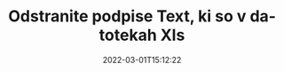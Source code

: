 ---
############################# Static ############################
layout: "auto-gen-signature"
date: 2022-03-01T15:12:22
draft: false
operation: Delete
signaturetype: Text
fileformat: Xls
productName: Java
lang: sl
productCode: java
otherformats: pdf doc docx docm dot dotm dotx odt ott rtf xls xlsx xlsm xlsb csv ods ots xltx xltm ppt pptx pps ppsx odp otp potx potm pptm ppsm
breadcrumb: Put Text signature on Xls for Java

############################# Head ############################
head_title: "Izbrišite podpise Text iz datotek Xls prek Java"
head_description: "Brisanje določenih podpisov Text iz podpisanih dokumentov Xls je mogoče preprosto izvesti s kratko kodo Java."

############################# Header ############################
title: "Odstranite podpise Text, ki so v datotekah Xls"
description: "Izbrišite različne podpise Text iz dokumentov Xls. Odstranjevanje podpisov Text zahteva preprosto kodo Java."
bg_image: "https://cms.admin.containerize.com/templates/aspose/App_Themes/V3/images/bg/header1.png"
bg_overlay: false
button:
    enable: true

############################# SubMenu ############################
submenu:
    enable: true

    left:
        img_alt: "GroupDocs.Signature for Java"
        image: "https://cms.admin.containerize.com/templates/groupdocs/images/product-logos/90x90-noborder/groupdocs-signature-java.png"
        product: "GroupDocs.Signature"
        platform: "Java"



############################# About ############################
about:
    enable: true
    title: "Pridobite informacije o funkcijah API-ja GroupDocs.Signature for Java"
    content: |
        [GroupDocs.Signature for Java](https://products.groupdocs.com/signature/java/) API ponuja številne načine za obdelavo vaših dokumentov z uporabo elektronskih podpisov. Na voljo so digitalni podpisi, kot so besedila, slike, digitalna potrdila, črtne kode, QR-kode, žigi ali metapodatki. Stranke imajo možnost dodajanja, brisanja, posodabljanja, preverjanja ali iskanja digitalnih podpisov v PDF-jih, dokumentih MS Word, delovnih zvezkih MS Excel, predstavitvah MS PowerPoint, datotekah Adobe Photoshop in različnih slikovnih formatih. Na voljo je ogromno uporabnih funkcij in nastavitev.
    

############################# Steps ############################
steps:
    enable: true
    title_left: "Kako odstraniti podpise Text iz vašega dokumenta Xls"
    content_left: |
        [GroupDocs.Signature for Java](https://products.groupdocs.com/signature/java/) nudi uporabno funkcijo za čiščenje dokumentov Xls podpisov Text z nekaj vrsticami kode.
        
        * Najprej ustvarite pot podajanja predmeta podpisa do vašega dokumenta kot parameter konstruktorja.
        * Nato ustvarite ustrezen predmet podpisa in nastavite njegov enolični identifikator.
        * Po tem pokličite metodo Delete, ki posreduje predmet podpisa, ki ga je treba izbrisati.
        * Končno, procesni rezultati operacije.

    title_right: "Sistemske zahteve"
    content_right: |
        GroupDocs.Signature for Java so podprti na vseh glavnih platformah in operacijskih sistemih. Preden izvedete spodnjo kodo, se prepričajte, da imate v sistemu nameščene naslednje predpogoje.

        * Operacijski sistemi: Microsoft Windows, Linux, MacOS
        * Razvojna okolja: NetBeans, Intellij IDEA, Eclipse, etc.
        * Java runtime: J2SE 6.0 and above
        * Prenesite najnovejšo različico GroupDocs.Signature for Java iz [Maven](https://repository.groupdocs.com/webapp/#/artifacts/browse/tree/General/repo/com/groupdocs/groupdocs-signature)
         
    code: |
        ```java    
                
        // Set up input Xls file
        String filePath = "input.xls";
        // Set up output file
        String outputFilePath = "output.xls";

        // Instantiate Signature for input file
        Signature signature = new Signature(filePath);

        // Id of signature which is supposed to be deleted
        // such Id may be obtained as result of search operation
        String id = "ff988ab1-7403-4c8d-8db7-f2a56b9f8530";

        // provide signature features to delete
        TextSignature signatureToDelete = new TextSignature(id);

        // delete signature
        Boolean deleteResult = signature.delete(outputFilePath, signatureToDelete);

        // process deletion result
        if (deleteResult)
        {
                System.out.println("Signature was deleted successfully!");
        }
        ```

############################# Demos ############################
demos:
    enable: true
    title: "Podpisovanje s podpisi Text Demo v živo"
    content: |
       Takoj dodajte različne elektronske podpise v datoteko Xls tako, da obiščete spletno mesto [GroupDocs.Signature App](https://products.groupdocs.app/signature/family).          

############################# More Formats ############################
more_formats:
    enable: true
    title: "Izbrišite svoje podpise Text z Java"
    content: |
        "Brisanje e-podpisov, ki so bili dodani v različne formate dokumentov. Hitro odstranite podpise brez dodatne kode."
    format: 
       
       
back_to_top:
    enable: true
---